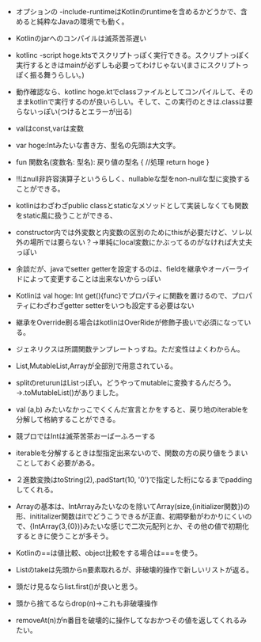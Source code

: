 + オプションの -include-runtimeはKotlinのruntimeを含めるかどうかで、含めると純粋なJavaの環境でも動く。

+ Kotlinのjarへのコンパイルは滅茶苦茶遅い

+ kotlinc -script hoge.ktsでスクリプトっぽく実行できる。スクリプトっぽく実行するときはmainが必ずしも必要ってわけじゃない(まさにスクリプトっぽく振る舞うらしい。)

+ 動作確認なら、kotlinc hoge.ktでclassファイルとしてコンパイルして、そのままkotlinで実行するのが良いらしい。そして、この実行のときは.classは要らないっぽい(つけるとエラーが出る)

+ valはconst,varは変数

+ var hoge:Intみたいな書き方、型名の先頭は大文字。

+ fun 関数名(変数名: 型名): 戻り値の型名 {
    //処理
    return hoge
}

+ !!はnull非許容演算子というらしく、nullableな型をnon-nullな型に変換することができる。

+ kotlinはわざわざpublic classとstaticなメソッドとして実装しなくても関数をstatic風に扱うことができる、

+ constructor内では外変数と内変数の区別のためにthisが必要だけど、ソレ以外の場所では要らない？→単純にlocal変数にかぶってるのがなければ大丈夫っぽい

+ 余談だが、javaでsetter getterを設定するのは、fieldを継承やオーバーライドによって変更することは出来ないからっぽい

+ Kotlinは val hoge: Int get(){func}でプロパティに関数を置けるので、プロパティにわざわざgetter setterをいつも設定する必要はない

+ 継承をOverride刷る場合はkotlinはOverRideが修飾子扱いで必須になっている。

+ ジェネリクスは所謂関数テンプレートっすね。ただ変性はよくわからん。

+ List,MutableList,Arrayが全部別で用意されている。

+ splitのreturunはListっぽい。どうやってmutableに変換するんだろう。→.toMutableList()がありました。

+ val (a,b) みたいなかっこでくくんだ宣言とかをすると、戻り地のiterableを分解して格納することができる。

+ 競プロではIntは滅茶苦茶おーばーふろーする

+ iterableを分解するときは型指定出来ないので、関数の方の戻り値をうまいことしておく必要がある。

+ ２進数変換はtoString(2),.padStart(10, '0')で指定した桁になるまでpaddingしてくれる。

+ Arrayの基本は、IntArrayみたいなのを除いてArray<type>(size,{initializer関数})の形、inititalizer関数はitでどうこうできるが正直、初期挙動がわかりにくいので、{IntArray(3,{0})}みたいな感じで二次元配列とか、その他の値で初期化するときに使うことが多そう。

+ Kotlinの==は値比較、object比較をする場合は===を使う。

+ Listのtakeは先頭からn要素取れるが、非破壊的操作で新しいリストが返る。

+ 頭だけ見るならlist.first()が良いと思う。

+ 頭から捨てるならdrop(n)→これも非破壊操作

+ removeAt(n)がn番目を破壊的に操作してなおかつその値を返してくれるみたい。